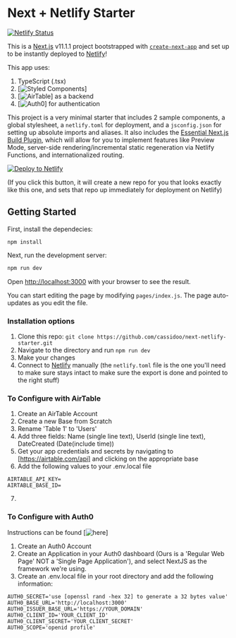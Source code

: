 # Next + Netlify Starter

[![Netlify Status](https://api.netlify.com/api/v1/badges/ed50f56e-4fc2-4c98-8b66-1e5074c6f3d3/deploy-status)](https://app.netlify.com/sites/next-starter/deploys)

This is a [Next.js](https://nextjs.org/) v11.1.1 project bootstrapped with [`create-next-app`](https://github.com/vercel/next.js/tree/canary/packages/create-next-app) and set up to be instantly deployed to [Netlify](https://url.netlify.com/SyTBPVamO)!

This app uses:

1. TypeScript (.tsx)
2. [![Styled Components](https://www.styled-components.com/)]
3. [![AirTable](https://airtable.com)] as a backend
4. [![Auth0](https://auth0.com/)] for authentication

This project is a very minimal starter that includes 2 sample components, a global stylesheet, a `netlify.toml` for deployment, and a `jsconfig.json` for setting up absolute imports and aliases. It also includes the [Essential Next.js Build Plugin](https://github.com/netlify/netlify-plugin-nextjs), which will allow for you to implement features like Preview Mode, server-side rendering/incremental static regeneration via Netlify Functions, and internationalized routing.

[![Deploy to Netlify](https://www.netlify.com/img/deploy/button.svg)](https://app.netlify.com/start/deploy?repository=https://github.com/cassidoo/next-netlify-starter&utm_source=github&utm_medium=nextstarter-cs&utm_campaign=devex-cs)

(If you click this button, it will create a new repo for you that looks exactly like this one, and sets that repo up immediately for deployment on Netlify)

## Getting Started

First, install the dependecies:

```
npm install
```

Next, run the development server:

```bash
npm run dev
```

Open [http://localhost:3000](http://localhost:3000) with your browser to see the result.

You can start editing the page by modifying `pages/index.js`. The page auto-updates as you edit the file.

### Installation options

1. Clone this repo: `git clone https://github.com/cassidoo/next-netlify-starter.git`
2. Navigate to the directory and run `npm run dev`
3. Make your changes
4. Connect to [Netlify](https://url.netlify.com/Bk4UicocL) manually (the `netlify.toml` file is the one you'll need to make sure stays intact to make sure the export is done and pointed to the right stuff)

### To Configure with AirTable

1. Create an AirTable Account
2. Create a new Base from Scratch
3. Rename 'Table 1' to 'Users'
4. Add three fields: Name (single line text), UserId (single line text), DateCreated (Date(include time))
5. Get your app credentials and secrets by navigating to [https://airtable.com/api] and clicking on the appropriate base
6. Add the following values to your .env.local file 
``` 
AIRTABLE_API_KEY=
AIRTABLE_BASE_ID=
```
7. 

### To Configure with Auth0

Instructions can be found [![here](https://auth0.com/docs/quickstart/webapp/nextjs?a=Mpy5C3GfLEgG4ceuQzFsJL6V1IgQUYWd&framed=1&sq=1#configure-auth0)]

1. Create an Auth0 Account
2. Create an Application in your Auth0 dashboard (Ours is a 'Regular Web Page' NOT a 'Single Page Application'), and select NextJS as the framework we're using.
3. Create an .env.local file in your root directory and add the following information:

```
AUTH0_SECRET='use [openssl rand -hex 32] to generate a 32 bytes value'
AUTH0_BASE_URL='http://localhost:3000'
AUTH0_ISSUER_BASE_URL='https://YOUR_DOMAIN'
AUTH0_CLIENT_ID='YOUR_CLIENT_ID'
AUTH0_CLIENT_SECRET='YOUR_CLIENT_SECRET'
AUTH0_SCOPE='openid profile'
```


